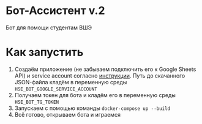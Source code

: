 # Бот-Ассистент v.2

Бот для помощи студентам ВШЭ


# Как запустить

1. Создаём приложение (не забываем подключить его к Google Sheets API) и service account согласно [инструкции](https://support.google.com/a/answer/7378726). Путь до скачанного JSON-файла кладём в переменную среды `HSE_BOT_GOOGLE_SERVICE_ACCOUNT`
2. Получаем токен для бота и кладём его в переменную среды `HSE_BOT_TG_TOKEN`
3. Запускаем с помощью команды `docker-compose up --build`
4. Всё готово, открываем бота и играемся
